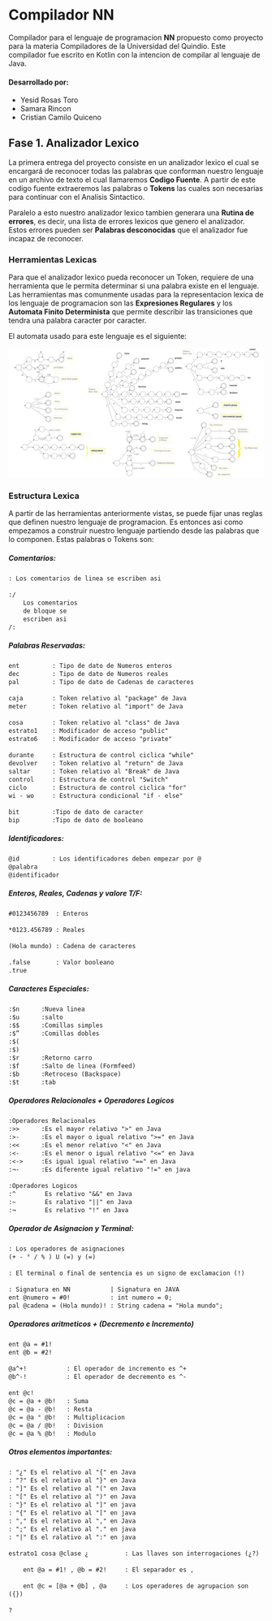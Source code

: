 # Compilador NN

Compilador para el lenguaje de programacion **NN** propuesto como 
proyecto para la materia Compiladores de la Universidad del Quindio.
Este compilador fue escrito en Kotlin con la intencion de compilar
al lenguaje de Java.

#### Desarrollado por:
* Yesid Rosas Toro
* Samara Rincon
* Cristian Camilo Quiceno

## Fase 1. Analizador Lexico

La primera entrega del proyecto consiste en un analizador lexico
el cual se encargará de reconocer todas las palabras que conforman
nuestro lenguaje en un archivo de texto el cual llamaremos 
**Codigo Fuente**. A partir de este codigo fuente extraeremos las
palabras o **Tokens** las cuales son necesarias para continuar
con el Analisis Sintactico.

Paralelo a esto nuestro analizador lexico tambien generara una **Rutina
de errores**, es decir, una lista de errores lexicos que genero el 
analizador. Estos errores pueden ser **Palabras desconocidas** que 
el analizador fue incapaz de reconocer.

### Herramientas Lexicas

Para que el analizador lexico pueda reconocer un Token, requiere de 
una herramienta que le permita determinar si una palabra existe en el 
lenguaje. Las herramientas mas comunmente usadas para la representacion 
lexica de los lenguaje de programacion son las **Expresiones Regulares** 
y los **Automata Finito Determinista** que permite describir las 
transiciones que tendra una palabra caracter por caracter.

El automata usado para este lenguaje es el siguiente:

![AFD](automata.jpeg)

### Estructura Lexica

A partir de las herramientas anteriormente vistas, se puede fijar
unas reglas que definen nuestro lenguaje de programacion. Es entonces 
asi como empezamos a construir nuestro lenguaje partiendo desde las 
palabras que lo componen. Estas palabras o Tokens son:

##### Comentarios:
~~~
: Los comentarios de linea se escriben asi

:/
    Los comentarios 
    de bloque se 
    escriben asi
/:
~~~

##### Palabras Reservadas:
~~~
ent         : Tipo de dato de Numeros enteros
dec         : Tipo de dato de Numeros reales
pal         : Tipo de dato de Cadenas de caracteres

caja        : Token relativo al "package" de Java
meter       : Token relativo al "import" de Java

cosa        : Token relativo al "class" de Java
estrato1    : Modificador de acceso "public"
estrato6    : Modificador de acceso "private"

durante     : Estructura de control ciclica "while"
devolver    : Token relativo al "return" de Java
saltar      : Token relativo al "Break" de Java
control     : Estructura de control "Switch"
ciclo       : Estructura de control ciclica "for"
wi - wo     : Estructura condicional "if - else"

bit         :Tipo de dato de caracter
bip         :Tipo de dato de booleano

~~~

##### Identificadores:
~~~
@id         : Los identificadores deben empezar por @
@palabra    
@identificador
~~~

##### Enteros, Reales, Cadenas y valore T/F:
~~~
#0123456789  : Enteros

*0123.456789 : Reales

(Hola mundo) : Cadena de caracteres

.false       : Valor booleano
.true

~~~

##### Caracteres Especiales:
~~~
:$n      :Nueva linea
:$u      :salto
:$$      :Comillas simples
:$”      :Comillas dobles
:$(
:$)
:$r      :Retorno carro
:$f      :Salto de linea (Formfeed)
:$b      :Retroceso (Backspace)
:$t      :tab

~~~

##### Operadores Relacionales + Operadores Logicos
~~~
:Operadores Relacionales
:>>      :Es el mayor relativo ">" en Java
:>-      :Es el mayor o igual relativo ">=" en Java
:<<      :Es el menor relativo "<" en Java
:<-      :Es el menor o igual relativo "<=" en Java
:<->     :Es igual igual relativo "==" en Java
:¬-      :Es diferente igual relativo "!=" en java

:Operadores Logicos
:^        Es relativo "&&" en Java
:~        Es ralativo "||" en Java
:¬        Es relativo "!" en Java

~~~

##### Operador de Asignacion y Terminal:
~~~
: Los operadores de asignaciones
(+ - ° / % ) U (=) y (=)

: El terminal o final de sentencia es un signo de exclamacion (!)
 
: Signatura en NN           | Signatura en JAVA
ent @numero = #0!           : int numero = 0;
pal @cadena = (Hola mundo)! : String cadena = "Hola mundo";
~~~

##### Operadores aritmeticos + (Decremento e Incremento)
~~~
ent @a = #1!
ent @b = #2!

@a^+!           : El operador de incremento es ^+
@b^-!           : El operador de decremento es ^-

ent @c!
@c = @a + @b!   : Suma
@c = @a - @b!   : Resta
@c = @a ° @b!   : Multiplicacion
@c = @a / @b!   : Division
@c = @a % @b!   : Modulo
~~~

##### Otros elementos importantes:
~~~
: "¿" Es el relativo al "{" en Java
: "?" Es el relativo al "}" en Java
: "]" Es el relativo al "(" en Java
: "[" Es el relativo al ")" en Java
: "}" Es el relativo al "]" en java
: "{" Es el relativo al "[" en java
: "," Es el relativo al "," en Java 
: ";" Es el relativo al "." en java
: "|" Es el ralativo al ":" en java

estrato1 cosa @clase ¿          : Las llaves son interrogaciones (¿?)

    ent @a = #1! , @b = #2!     : El separador es ,

    ent @c = [@a + @b] , @a     : Los operadores de agrupacion son ({})
 
?                                
~~~
